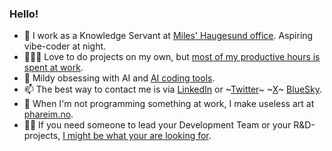 ### Hello!

- 👋 I work as a Knowledge Servant at [Miles' Haugesund office](https://miles.no). Aspiring vibe-coder at night.
- 👨🏻‍💻 Love to do projects on my own, but [most of my productive hours is spent at work](https://github.com/miles-no).
- 🤖 Mildy obsessing with AI and [AI coding tools](https://www.cursor.com/).
- 📫 The best way to contact me is via [LinkedIn](https://www.linkedin.com/in/phareim/) or ~[Twitter](https://twitter.com/phareim)~ ~[X](https://x.com/phareim)~ [BlueSky](https://bsky.app/profile/phareim.no).
- 🎨 When I'm not programming something at work, I make useless art at [phareim.no](https://phareim.no).
- 🕴🏻 If you need someone to lead your Development Team or your R&D-projects, [I might be what your are looking for](https://www.linkedin.com/in/phareim/).

<!--
**phareim/phareim** is a ✨ _special_ ✨ repository because its `README.md` (this file) appears on your GitHub profile.

Here are some ideas to get you started:

- 🔭 I’m currently working on ...
- 🌱 I’m currently learning ...
- 👯 I’m looking to collaborate on ...
- 🤔 I’m looking for help with ...
- 💬 Ask me about ...
- 📫 How to reach me: ...
- 😄 Pronouns: ...
- ⚡ Fun fact: ...
-->
